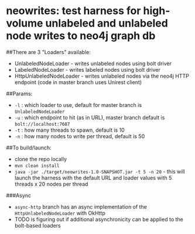 # neowrites: test harness for high-volume unlabeled and unlabeled node writes to neo4j graph db

##There are 3 "Loaders" available:
- UnlabeledNodeLoader - writes unlabeled nodes using bolt driver
- LabeledNodeLoader - writes labeled nodes using bolt driver
- HttpUnlabeledNodeLoader - writes unlabeled nodes via the neo4j HTTP endpoint (code in master branch uses Unirest client)

##Params:
- ```-l``` : which loader to use, default for master branch is ```UnlabeledNodeLoader```
- ```-u``` : which endpoint to hit (as in URL), master branch default is ```bolt://localhost:7687```
- ```-t``` : how many threads to spawn, default is 10
- ```-n``` : how many nodes to write per thread, default is 50

##To build/launch:
- clone the repo locally
- ```mvn clean install```
- ```java -jar ./target/neowrites-1.0-SNAPSHOT.jar -t 5 -n 20``` - this will launch the harness with the default URL and loader values with 5 threads x 20 nodes per thread 

###Async
- ```async-http``` branch has an async implementation of the ```HttpUnlabeledNodeLoader``` with OkHttp
- TODO is figuring out if additional asynchronicity can be applied to the bolt-based loaders
